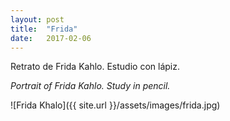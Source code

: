 ```yaml
---
layout: post
title:  "Frida"
date:   2017-02-06
---
```


Retrato de Frida Kahlo. Estudio con lápiz.

_Portrait of Frida Kahlo. Study in pencil._

![Frida Khalo]({{ site.url }}/assets/images/frida.jpg)

